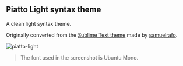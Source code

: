 ## Piatto Light syntax theme

A clean light syntax theme.

Originally converted from the [Sublime Text theme](https://github.com/samuelrafo/piatto) made by [samuelrafo](https://github.com/samuelrafo).

![piatto-light](https://raw.githubusercontent.com/kovv/piatto-light/master/images/screenshot.png)

> The font used in the screenshot is Ubuntu Mono.
